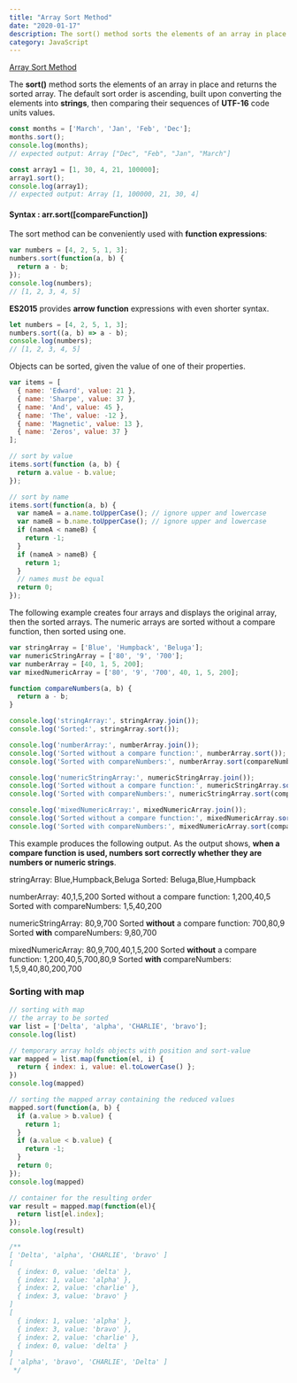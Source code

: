 ```yaml
---
title: "Array Sort Method"
date: "2020-01-17"
description: The sort() method sorts the elements of an array in place and returns the sorted array.
category: JavaScript
---
```


[Array Sort Method](https://developer.mozilla.org/en-US/docs/Web/JavaScript/Reference/Global_Objects/Array/sort)

The **sort()** method sorts the elements of an array in place and returns the sorted array. The default sort order is ascending, built upon converting the elements into **strings**, then comparing their sequences of **UTF-16** code units values.

```js
const months = ['March', 'Jan', 'Feb', 'Dec'];
months.sort();
console.log(months);
// expected output: Array ["Dec", "Feb", "Jan", "March"]

const array1 = [1, 30, 4, 21, 100000];
array1.sort();
console.log(array1);
// expected output: Array [1, 100000, 21, 30, 4]
```

#### Syntax : arr.sort([compareFunction])

The sort method can be conveniently used with **function expressions**:  
```js
var numbers = [4, 2, 5, 1, 3];
numbers.sort(function(a, b) {
  return a - b;
});
console.log(numbers);
// [1, 2, 3, 4, 5]
```

**ES2015** provides **arrow function** expressions with even shorter syntax.
```js
let numbers = [4, 2, 5, 1, 3];
numbers.sort((a, b) => a - b);
console.log(numbers);
// [1, 2, 3, 4, 5]
```

Objects can be sorted, given the value of one of their properties.
```js
var items = [
  { name: 'Edward', value: 21 },
  { name: 'Sharpe', value: 37 },
  { name: 'And', value: 45 },
  { name: 'The', value: -12 },
  { name: 'Magnetic', value: 13 },
  { name: 'Zeros', value: 37 }
];

// sort by value
items.sort(function (a, b) {
  return a.value - b.value;
});

// sort by name
items.sort(function(a, b) {
  var nameA = a.name.toUpperCase(); // ignore upper and lowercase
  var nameB = b.name.toUpperCase(); // ignore upper and lowercase
  if (nameA < nameB) {
    return -1;
  }
  if (nameA > nameB) {
    return 1;
  }
  // names must be equal
  return 0;
});
```

The following example creates four arrays and displays the original array, then the sorted arrays. The numeric arrays are sorted without a compare function, then sorted using one.
```js
var stringArray = ['Blue', 'Humpback', 'Beluga'];
var numericStringArray = ['80', '9', '700'];
var numberArray = [40, 1, 5, 200];
var mixedNumericArray = ['80', '9', '700', 40, 1, 5, 200];

function compareNumbers(a, b) {
  return a - b;
}

console.log('stringArray:', stringArray.join());
console.log('Sorted:', stringArray.sort());

console.log('numberArray:', numberArray.join());
console.log('Sorted without a compare function:', numberArray.sort());
console.log('Sorted with compareNumbers:', numberArray.sort(compareNumbers));

console.log('numericStringArray:', numericStringArray.join());
console.log('Sorted without a compare function:', numericStringArray.sort());
console.log('Sorted with compareNumbers:', numericStringArray.sort(compareNumbers));

console.log('mixedNumericArray:', mixedNumericArray.join());
console.log('Sorted without a compare function:', mixedNumericArray.sort());
console.log('Sorted with compareNumbers:', mixedNumericArray.sort(compareNumbers));
```
This example produces the following output. As the output shows, **when a compare function is used, numbers sort correctly whether they are numbers or numeric strings**.

stringArray: Blue,Humpback,Beluga
Sorted: Beluga,Blue,Humpback

numberArray: 40,1,5,200
Sorted without a compare function: 1,200,40,5
Sorted with compareNumbers: 1,5,40,200

numericStringArray: 80,9,700
Sorted **without** a compare function: 700,80,9
Sorted **with** compareNumbers: 9,80,700

mixedNumericArray: 80,9,700,40,1,5,200
Sorted **without** a compare function: 1,200,40,5,700,80,9
Sorted **with** compareNumbers: 1,5,9,40,80,200,700

### Sorting with map

```js
// sorting with map
// the array to be sorted
var list = ['Delta', 'alpha', 'CHARLIE', 'bravo'];
console.log(list)

// temporary array holds objects with position and sort-value
var mapped = list.map(function(el, i) {
  return { index: i, value: el.toLowerCase() };
})
console.log(mapped)

// sorting the mapped array containing the reduced values
mapped.sort(function(a, b) {
  if (a.value > b.value) {
    return 1;
  }
  if (a.value < b.value) {
    return -1;
  }
  return 0;
});
console.log(mapped)

// container for the resulting order
var result = mapped.map(function(el){
  return list[el.index];
});
console.log(result)

/**
[ 'Delta', 'alpha', 'CHARLIE', 'bravo' ]
[
  { index: 0, value: 'delta' },
  { index: 1, value: 'alpha' },
  { index: 2, value: 'charlie' },
  { index: 3, value: 'bravo' }
]
[
  { index: 1, value: 'alpha' },
  { index: 3, value: 'bravo' },
  { index: 2, value: 'charlie' },
  { index: 0, value: 'delta' }
]
[ 'alpha', 'bravo', 'CHARLIE', 'Delta' ] 
 */
```